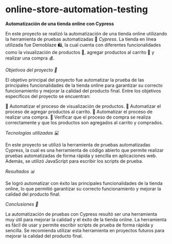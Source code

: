 # online-store-automation-testing

**Automatización de una tienda online con Cypress**

En este proyecto se realizó la automatización de una tienda online utilizando la herramienta de pruebas automatizadas 🔧 *Cypress*. La tienda en línea utilizada fue Demoblaze 🛍️, la cual cuenta con diferentes funcionalidades como la visualización de productos 🌟, agregar productos al carrito 🛒 y realizar una compra 💰.

*Objetivos del proyecto 🎯*

El objetivo principal del proyecto fue automatizar la prueba de las principales funcionalidades de la tienda online para garantizar su correcto funcionamiento y mejorar la calidad del producto final. Entre los objetivos específicos del proyecto se encuentran:

🔹 Automatizar el proceso de visualización de productos.
🔹 Automatizar el proceso de agregar productos al carrito.
🔹 Automatizar el proceso de realizar una compra.
🔹 Verificar que el proceso de compra se realiza correctamente y que los productos son agregados al carrito y comprados.

*Tecnologías utilizadas 💻*

En este proyecto se utilizó la herramienta de pruebas automatizadas Cypress, la cual es una herramienta de código abierto que permite realizar pruebas automatizadas de forma rápida y sencilla en aplicaciones web. Además, se utilizó JavaScript para escribir los scripts de prueba.

*Resultados 📊*

Se logró automatizar con éxito las principales funcionalidades de la tienda online, lo que permitió garantizar su correcto funcionamiento y mejorar la calidad del producto final. 

*Conclusiones 📝*

La automatización de pruebas con Cypress resultó ser una herramienta muy útil para mejorar la calidad y el éxito de la tienda online. La herramienta es fácil de usar y permite escribir scripts de prueba de forma rápida y sencilla. Se recomienda utilizar esta herramienta en proyectos futuros para mejorar la calidad del producto final.
